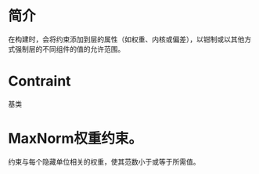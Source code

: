 # 简介
在构建时，会将约束添加到层的属性（如权重、内核或偏差），以钳制或以其他方式强制层的不同组件的值的允许范围。

# Contraint
基类

# MaxNorm权重约束。
约束与每个隐藏单位相关的权重，使其范数小于或等于所需值。
